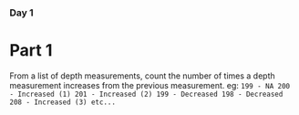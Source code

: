 ### Day 1
# Part 1
From a list of depth measurements, count the number of times a depth measurement increases from the previous measurement.
eg:
`
199 - NA
200 - Increased (1)
201 - Increased (2)
199 - Decreased
198 - Decreased
208 - Increased (3)
etc...
`
